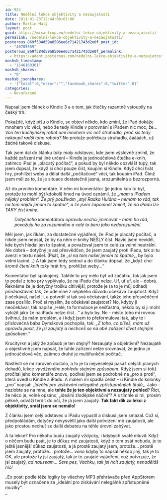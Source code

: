 ```yaml
---
id: 924
title: Nedělní lekce objektivity a nezaujatosti
date: 2011-01-23T12:44:00+01:00
author: Martin Malý
layout: post
guid: https://misantrop.eu/nedelni-lekce-objektivity-a-nezaujatosti/
permalink: /nedelni-lekce-objektivity-a-nezaujatosti/
posterous_869f584d59a8506ee6c71421743d2e0f_post_id:
  - "40705569"
posterous_869f584d59a8506ee6c71421743d2e0f_permalink:
  - https://adent.posterous.com/nedelni-lekce-objektivity-a-nezaujatosti
mashsb_timestamp:
  - "1546160361"
mashsb_shares:
  - "0"
mashsb_jsonshares:
  - '{"total":0,"error":"","facebook_shares":0,"twitter":0}'
categories:
  - Nezařazené
---
```

Napsal jsem čl&aacute;nek o Kindle 3 a o tom, jak čtečky razantně vstoupily na česk&yacute; trh.

Pokažd&eacute;, když p&iacute;&scaron;u o Kindle, se objev&iacute; někdo, kdo zm&iacute;n&iacute;, že iPad dok&aacute;že mnohem v&iacute;c věc&iacute;, nebo že tedy Kindle v porovn&aacute;n&iacute; s iPadem nic moc, že&#8230; _Von ten kuchyňskej robot um&iacute; mnohem v&iacute;c než struhadlo, proč sis tedy nekoupil rad&scaron;i toho robota?_ No protože potřebuju struhadlo, &aacute;&aacute;&aacute;&aacute;&aacute;ch, už ž&aacute;dn&eacute; takov&eacute; diskuse.

Tak jsem dal do čl&aacute;nku _taky maly odstavec_, kde jsem v&yacute;slovně zm&iacute;nil, že každ&eacute; zař&iacute;zen&iacute; m&aacute; jin&eacute; určen&iacute; &#8211; Kindle je jedno&uacute;čelov&aacute; čtečka e-knih, zat&iacute;mco iPad je &#8222;placat&yacute; poč&iacute;tač&#8220;, a pokud by byl někdo obzvl&aacute;&scaron;ť tup&yacute;, tak jsem dopsal, že když si chci pouze č&iacute;st, koup&iacute;m si Kindle. Když chci hr&aacute;t hry, prohl&iacute;žet weby a dělat dal&scaron;&iacute; &#8222;poč&iacute;tačov&eacute;&#8220; věci, tak koup&iacute;m iPad. Č&iacute;mž jsem měl za to, že je situace dostatečně jasn&aacute;, srozumiteln&aacute; a bezrozporn&aacute;.

Až do prvn&iacute;ho koment&aacute;ře. V něm mi koment&aacute;tor (je jedno kdo to byl, protože to mohl b&yacute;t kdokoli) hned na &uacute;vod ozn&aacute;mil, že _&#8222;m&aacute;m s iPadem nějak&yacute; probl&eacute;m&#8220;. Že pr&yacute; použ&iacute;v&aacute;m &#8222;styl Radka Hul&aacute;na &#8211; nem&aacute;m to r&aacute;d, tak na tom najdu jenom to &scaron;patn&eacute;&#8220;, a že jsem zapomněl zm&iacute;nit, že na iPadu lze TAKY č&iacute;st knihy._

<p style="padding-left: 30px;">
  <em>Dotyčn&eacute;ho koment&aacute;tora opravdu nechci jmenovat &#8211; m&aacute;m ho r&aacute;d, považuju ho za rozumn&eacute;ho a cel&eacute; to beru jako nedorozuměn&iacute;.</em>
</p>

Měl jsem, jak ř&iacute;k&aacute;m, za dostatečn&eacute; vyj&aacute;dřen&iacute;, že iPad je placat&yacute; poč&iacute;tač, a nikde jsem nepsal, že by na něm e-knihy NE&Scaron;LY č&iacute;st. Nav&iacute;c jsem neviděl, kde bych hledal jen to &scaron;patn&eacute;, a považoval jsem to cel&eacute; za velmi neutr&aacute;ln&iacute;. Ale dobr&aacute; &#8211; dotyčn&yacute; je asi přesvědčen, že jsem zaujat&yacute; proti iPadu, tak si tu averzi v textu na&scaron;el. (Ps&aacute;t, že &#8222;_si na tom na&scaron;el jenom to &scaron;patn&eacute;_&#8222;, by bylo velmi lacin&eacute;&#8230;) A tak jsem tedy sednul a do čl&aacute;nku dopsal, že &#8222;když chci _kromě čten&iacute; knih taky_ hr&aacute;t hry, prohl&iacute;žet weby&#8230;&#8220;

Koment&aacute;tor byl spokojen&yacute;. Takhle to pr&yacute; mělo b&yacute;t od zač&aacute;tku, tak jak jsem to podal z toho pr&yacute; vypl&yacute;valo, že na iPadu č&iacute;st nelze. Uf, uf uf, ale &#8211; dobr&aacute;. Řekněme že je dotyčn&yacute; tro&scaron;ku citlivěj&scaron;&iacute;, protože je (a to je můj odhad) _přednastaven_ tak, že ode mne z nějak&eacute;ho důvodu oček&aacute;v&aacute; zaujatost. Když ji oček&aacute;val, na&scaron;el ji, a potvrdil si tak sv&aacute; oček&aacute;v&aacute;n&iacute;, takže jeho přesvědčen&iacute; zase pos&iacute;lilo. Proč si mysl&iacute;m, že oček&aacute;val zaujatost? No, kdyby ji neoček&aacute;val, tak nap&iacute;&scaron;e &#8222;Hele, ta formulace je ne&scaron;ťastn&aacute;, někdo by si ji mohl vyložit jako že na iPadu nelze č&iacute;st&#8230;&#8220; a bylo by. Ne &#8211; m&iacute;sto toho mi rovnou &scaron;vihnul, že m&aacute;m probl&eacute;m, a i když jsem to přeformuloval tak, aby to i př&iacute;slovečn&aacute; b&aacute;ba Dym&aacute;kov&aacute; pochopila, tak: _&#8222;Z toho, co p&iacute;&scaron;e&scaron;, m&aacute;m už opravdu pocit, že jsi zaujat&yacute; a nechce&scaron; se na obě zař&iacute;zen&iacute; d&iacute;vat stejn&yacute;m způsobem.&#8220;_

Krucityrkn a jak&yacute; že způsob je ten _stejn&yacute;_? Nezaujat&yacute; a objektivn&iacute;? Nezaujatě a objektivně jsem napsal, že tahle zař&iacute;zen&iacute; nelze srovn&aacute;vat, že jedno je jedno&uacute;čelov&aacute; věc, zat&iacute;mco druh&eacute; je multifunkčn&iacute; poč&iacute;tač.

Na&scaron;těst&iacute; se mi z&aacute;roveň dostalo, a to je ta nejveselej&scaron;&iacute; pas&aacute;ž cel&yacute;ch plan&yacute;ch dohadů, lekce _vyv&aacute;žen&eacute;ho pohledu stejn&yacute;m způsobem_. Když jsem si totiž proč&iacute;tal jeho koment&aacute;ře znovu, pod&iacute;val jsem se podrobně na &#8222;pro a proti&#8220;, kter&aacute; uvedl u Kindle a iPadu. A m&aacute;lem mi spadla čelist &#8211; u Kindle do kolonky &#8222;pro&#8220; napsal: &#8222;_Ide&aacute;ln&iacute; pro z&iacute;sk&aacute;v&aacute;n&iacute; neleg&aacute;lně zpř&iacute;stupněn&yacute;ch titulů_&#8222;. Jako &#8211; nezlobte se na mne, ale **tohle že je ten objektivn&iacute; a nezaujat&yacute; pohled**? Ř&iacute;ct, že něco je, volně ops&aacute;no, &#8222;ide&aacute;ln&iacute; zlodějsk&eacute; n&aacute;čin&iacute;&#8220;? A s t&iacute;mhle si mi, pros&iacute;m pěkně, odv&aacute;ž&iacute; tvrdit do oč&iacute;, že j&aacute; jsem zaujat&yacute;. **Tak fakt d&iacute;k za lekci z objektivity, sm&aacute;l jsem se nem&aacute;lo!**

Z čl&aacute;nku jsem cel&yacute; odstavec o iPadu vypustil a diskusi jsem smazal. Což si, předpokl&aacute;d&aacute;m, dotyčn&yacute; nevysvětl&iacute; jako dal&scaron;&iacute; potvrzen&iacute; m&eacute; zaujatosti, ale jako prostou nechuť se dal&scaron;&iacute; debatou na t&eacute;hle &uacute;rovni zab&yacute;vat.

A ta lekce? Pro někoho budu zaujat&yacute; vždycky, i kdybych svatě mluvil. Když o něčem budu ps&aacute;t, je to důkaz m&eacute; zaujatosti, když o tom ps&aacute;t nebudu, je to je&scaron;tě jasněj&scaron;&iacute; důkaz zaujatosti, a j&aacute; prostě zaujat&yacute; jsem, protože&#8230; prostě jsem zaujat&yacute;, protože&#8230; protože&#8230; vono kdyby to napsal někdo jin&yacute;, tak je to OK, ale protože ty jsi zaujat&yacute;, tak je to zaujat&eacute; vyj&aacute;dřen&iacute;, což potvrzuje, že jsi zaujat&yacute;, _ad nauseam&#8230; Sere pes, Vachku, tak jsi holt zaujat&yacute;, nenaděl&aacute;&scaron; nic!&nbsp;_

_Ex post: podle t&eacute;že logiky by v&scaron;echny MP3 přehr&aacute;vače před AppStorem musely b&yacute;t označen&eacute; za &#8222;ide&aacute;ln&iacute; pro z&iacute;sk&aacute;v&aacute;n&iacute; neleg&aacute;lně zpř&iacute;stupněn&eacute; muziky&#8220;.  
_